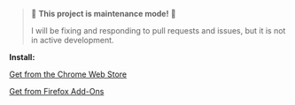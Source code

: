 > 🚧 **This project is maintenance mode!** 🚧
> 
> I will be fixing and responding to pull requests and issues, but it is not in active development.

**Install:**

[Get from the Chrome Web Store](https://chrome.google.com/webstore/detail/repltools/bcdpjjkaghpnfeeijmboeeopnkmamkpi)

[Get from Firefox Add-Ons](https://addons.mozilla.org/en-US/firefox/addon/repltools/)
